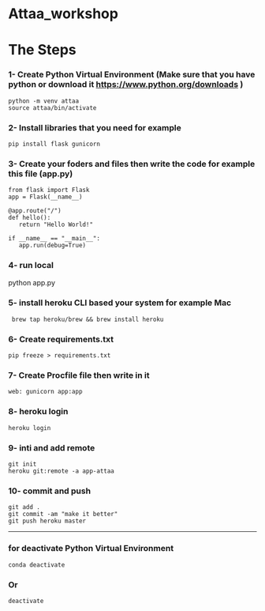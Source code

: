 # Attaa_workshop
# The Steps
### 1- Create Python Virtual Environment (Make sure that you have python or download it  https://www.python.org/downloads )
```
python -m venv attaa   
source attaa/bin/activate       
```
### 2- Install libraries that you need for example
```
pip install flask gunicorn   
```

### 3- Create your foders and files then write the code for example this file (app.py)

```
from flask import Flask             
app = Flask(__name__)               

@app.route("/")                   
def hello():                     
   return "Hello World!"          
 
if __name__ == "__main__":          
   app.run(debug=True)               
 ```  

### 4- run local 
python app.py   

### 5- install heroku CLI based your system for example Mac
```
 brew tap heroku/brew && brew install heroku  
```


### 6- Create requirements.txt 
```
pip freeze > requirements.txt   
```
### 7- Create Procfile file then write in it 
```
web: gunicorn app:app   
```

### 8- heroku login
```
heroku login   
```
### 9- inti and add remote
```
git init  
heroku git:remote -a app-attaa   
```
### 10- commit and push
```
git add .   
git commit -am "make it better"   
git push heroku master    
```
---------------------------
### for deactivate Python Virtual Environment
```
conda deactivate
```
### Or 

```
deactivate
```





